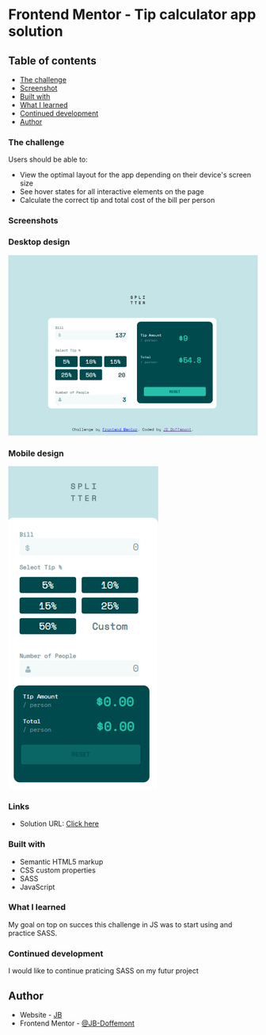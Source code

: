 # Frontend Mentor - Tip calculator app solution

## Table of contents

- [The challenge](#the-challenge)
- [Screenshot](#screenshot)
- [Built with](#built-with)
- [What I learned](#what-i-learned)
- [Continued development](#continued-development)
- [Author](#author)

### The challenge

Users should be able to:

- View the optimal layout for the app depending on their device's screen size
- See hover states for all interactive elements on the page
- Calculate the correct tip and total cost of the bill per person

### Screenshots

### Desktop design

![Desktop_design](./assets/screenshots/desktop_design.png)

### Mobile design

![Mobile_design](./assets/screenshots/mobile_design.png)

### Links

- Solution URL: [Click here](https://tip-calculator-app-henna.vercel.app/)

### Built with

- Semantic HTML5 markup
- CSS custom properties
- SASS
- JavaScript

### What I learned

My goal on top on succes this challenge in JS was to start using and practice SASS.

### Continued development

I would like to continue praticing SASS on my futur project

## Author

- Website - [JB](https://github.com/JB-Doffemont)
- Frontend Mentor - [@JB-Doffemont](https://www.frontendmentor.io/profile/JB-Doffemont)
